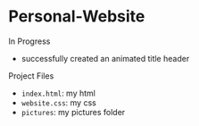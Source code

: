 # Personal-Website
In Progress

* successfully created an animated title header

Project Files
* `index.html`: my html
* `website.css`: my css
* `pictures`: my pictures folder
